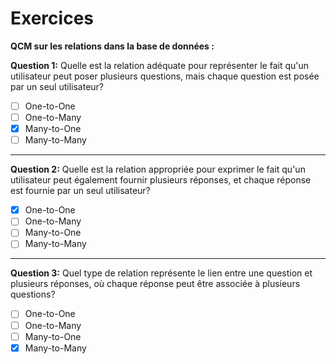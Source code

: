 # Exercices 

**QCM sur les relations dans la base de données :**

**Question 1:**
Quelle est la relation adéquate pour représenter le fait qu'un utilisateur peut poser plusieurs questions, mais chaque question est posée par un seul utilisateur?

- [ ] One-to-One  
- [ ] One-to-Many  
- [x] Many-to-One  
- [ ] Many-to-Many  

---

**Question 2:**
Quelle est la relation appropriée pour exprimer le fait qu'un utilisateur peut également fournir plusieurs réponses, et chaque réponse est fournie par un seul utilisateur?

- [x] One-to-One  
- [ ] One-to-Many  
- [ ] Many-to-One  
- [ ] Many-to-Many  

---

**Question 3:**
Quel type de relation représente le lien entre une question et plusieurs réponses, où chaque réponse peut être associée à plusieurs questions?

- [ ] One-to-One  
- [ ] One-to-Many  
- [ ] Many-to-One  
- [x] Many-to-Many  